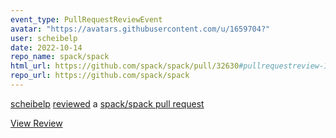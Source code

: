 ```yaml
---
event_type: PullRequestReviewEvent
avatar: "https://avatars.githubusercontent.com/u/1659704?"
user: scheibelp
date: 2022-10-14
repo_name: spack/spack
html_url: https://github.com/spack/spack/pull/32630#pullrequestreview-1142746805
repo_url: https://github.com/spack/spack
---
```


<a href='https://github.com/scheibelp' target='_blank'>scheibelp</a> <a href='https://github.com/spack/spack/pull/32630#pullrequestreview-1142746805' target='_blank'>reviewed</a> a <a href='https://github.com/spack/spack/pull/32630' target='_blank'>spack/spack pull request</a>

<small></small>

<a href='https://github.com/spack/spack/pull/32630#pullrequestreview-1142746805' target='_blank'>View Review</a>